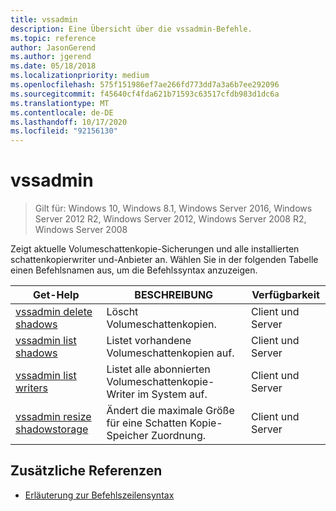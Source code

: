 ```yaml
---
title: vssadmin
description: Eine Übersicht über die vssadmin-Befehle.
ms.topic: reference
author: JasonGerend
ms.author: jgerend
ms.date: 05/18/2018
ms.localizationpriority: medium
ms.openlocfilehash: 575f151986ef7ae266fd773dd7a3a6b7ee292096
ms.sourcegitcommit: f45640cf4fda621b71593c63517cfdb983d1dc6a
ms.translationtype: MT
ms.contentlocale: de-DE
ms.lasthandoff: 10/17/2020
ms.locfileid: "92156130"
---
```

# <a name="vssadmin"></a>vssadmin

> Gilt für: Windows 10, Windows 8.1, Windows Server 2016, Windows Server 2012 R2, Windows Server 2012, Windows Server 2008 R2, Windows Server 2008

Zeigt aktuelle Volumeschattenkopie-Sicherungen und alle installierten schattenkopierwriter und-Anbieter an. Wählen Sie in der folgenden Tabelle einen Befehlsnamen aus, um die Befehlssyntax anzuzeigen.

| Get-Help | BESCHREIBUNG | Verfügbarkeit |
|--|--|--|
| [vssadmin delete shadows](vssadmin-delete-shadows.md) | Löscht Volumeschattenkopien. | Client und Server |
| [vssadmin list shadows](vssadmin-list-shadows.md) | Listet vorhandene Volumeschattenkopien auf. | Client und Server |
| [vssadmin list writers](vssadmin-list-writers.md) | Listet alle abonnierten Volumeschattenkopie-Writer im System auf. | Client und Server |
| [vssadmin resize shadowstorage](vssadmin-resize-shadowstorage.md) | Ändert die maximale Größe für eine Schatten Kopie-Speicher Zuordnung. | Client und Server |

## <a name="additional-references"></a>Zusätzliche Referenzen

- [Erläuterung zur Befehlszeilensyntax](command-line-syntax-key.md)
